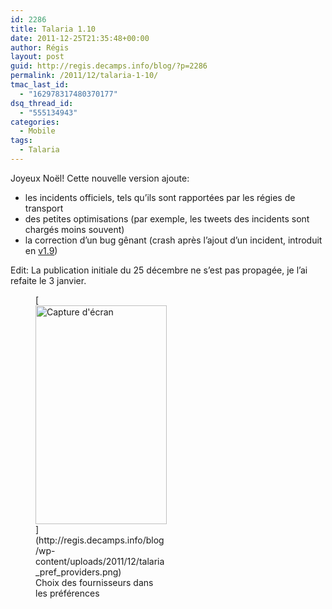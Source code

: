 ```yaml
---
id: 2286
title: Talaria 1.10
date: 2011-12-25T21:35:48+00:00
author: Régis
layout: post
guid: http://regis.decamps.info/blog/?p=2286
permalink: /2011/12/talaria-1-10/
tmac_last_id:
  - "162978317480370177"
dsq_thread_id:
  - "555134943"
categories:
  - Mobile
tags:
  - Talaria
---
```

Joyeux Noël! Cette nouvelle version ajoute:

  * les incidents officiels, tels qu&rsquo;ils sont rapportées par les régies de transport
  * des petites optimisations (par exemple, les tweets des incidents sont chargés moins souvent)
  * la correction d&rsquo;un bug gênant (crash après l&rsquo;ajout d&rsquo;un incident, introduit en [v1.9](http://regis.decamps.info/blog/2011/12/talaria-1-9/ "Talaria v1.9"))

Edit: La publication initiale du 25 décembre ne s&rsquo;est pas propagée, je l&rsquo;ai refaite le 3 janvier.
  
<!--more-->


  
<figure id="attachment_2287" style="width: 210px" class="wp-caption alignleft">[<img src="http://regis.decamps.info/blog/wp-content/uploads/2011/12/talaria_pref_providers-210x350.png" alt="Capture d&#039;écran" title="talaria_pref_providers" width="210" height="350" class="size-medium wp-image-2287" srcset="http://regis.decamps.info/blog/wp-content/uploads/2011/12/talaria_pref_providers-210x350.png 210w, http://regis.decamps.info/blog/wp-content/uploads/2011/12/talaria_pref_providers.png 480w" sizes="(max-width: 210px) 100vw, 210px" />](http://regis.decamps.info/blog/wp-content/uploads/2011/12/talaria_pref_providers.png)<figcaption class="wp-caption-text">Choix des fournisseurs dans les préférences</figcaption></figure>
